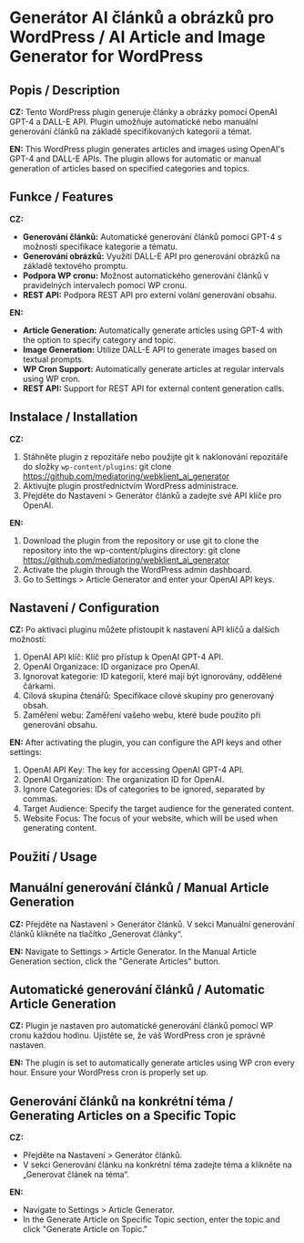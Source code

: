 # Generátor AI článků a obrázků pro WordPress / AI Article and Image Generator for WordPress

## Popis / Description

**CZ:** Tento WordPress plugin generuje články a obrázky pomocí OpenAI GPT-4 a DALL-E API. Plugin umožňuje automatické nebo manuální generování článků na základě specifikovaných kategorií a témat.

**EN:** This WordPress plugin generates articles and images using OpenAI's GPT-4 and DALL-E APIs. The plugin allows for automatic or manual generation of articles based on specified categories and topics.

## Funkce / Features

**CZ:**
- **Generování článků:** Automatické generování článků pomocí GPT-4 s možností specifikace kategorie a tématu.
- **Generování obrázků:** Využití DALL-E API pro generování obrázků na základě textového promptu.
- **Podpora WP cronu:** Možnost automatického generování článků v pravidelných intervalech pomocí WP cronu.
- **REST API:** Podpora REST API pro externí volání generování obsahu.

**EN:**
- **Article Generation:** Automatically generate articles using GPT-4 with the option to specify category and topic.
- **Image Generation:** Utilize DALL-E API to generate images based on textual prompts.
- **WP Cron Support:** Automatically generate articles at regular intervals using WP cron.
- **REST API:** Support for REST API for external content generation calls.

## Instalace / Installation

**CZ:**
1. Stáhněte plugin z repozitáře nebo použijte git k naklonování repozitáře do složky `wp-content/plugins`:
   git clone https://github.com/mediatoring/webklient_ai_generator
2. Aktivujte plugin prostřednictvím WordPress administrace.
3. Přejděte do Nastavení > Generátor článků a zadejte své API klíče pro OpenAI.

**EN:**
1. Download the plugin from the repository or use git to clone the repository into the wp-content/plugins directory:
git clone https://github.com/mediatoring/webklient_ai_generator
2. Activate the plugin through the WordPress admin dashboard.
3. Go to Settings > Article Generator and enter your OpenAI API keys.

## Nastavení / Configuration
**CZ:**
Po aktivaci pluginu můžete přistoupit k nastavení API klíčů a dalších možností:

1. OpenAI API klíč: Klíč pro přístup k OpenAI GPT-4 API.
2. OpenAI Organizace: ID organizace pro OpenAI.
3. Ignorovat kategorie: ID kategorií, které mají být ignorovány, oddělené čárkami.
4. Cílová skupina čtenářů: Specifikace cílové skupiny pro generovaný obsah.
5. Zaměření webu: Zaměření vašeho webu, které bude použito při generování obsahu.

**EN:**
After activating the plugin, you can configure the API keys and other settings:

1. OpenAI API Key: The key for accessing OpenAI GPT-4 API.
2. OpenAI Organization: The organization ID for OpenAI.
3. Ignore Categories: IDs of categories to be ignored, separated by commas.
4. Target Audience: Specify the target audience for the generated content.
5. Website Focus: The focus of your website, which will be used when generating content.


## Použití / Usage ## 

## Manuální generování článků / Manual Article Generation

**CZ:**
Přejděte na Nastavení > Generátor článků.
V sekci Manuální generování článků klikněte na tlačítko „Generovat články“.

**EN:**
Navigate to Settings > Article Generator.
In the Manual Article Generation section, click the "Generate Articles" button.

## Automatické generování článků / Automatic Article Generation

**CZ:** Plugin je nastaven pro automatické generování článků pomocí WP cronu každou hodinu. Ujistěte se, že váš WordPress cron je správně nastaven.

**EN:** The plugin is set to automatically generate articles using WP cron every hour. Ensure your WordPress cron is properly set up.

## Generování článků na konkrétní téma / Generating Articles on a Specific Topic

**CZ:**
- Přejděte na Nastavení > Generátor článků.
- V sekci Generování článku na konkrétní téma zadejte téma a klikněte na „Generovat článek na téma“.

**EN:**
- Navigate to Settings > Article Generator.
- In the Generate Article on Specific Topic section, enter the topic and click "Generate Article on Topic."
   
